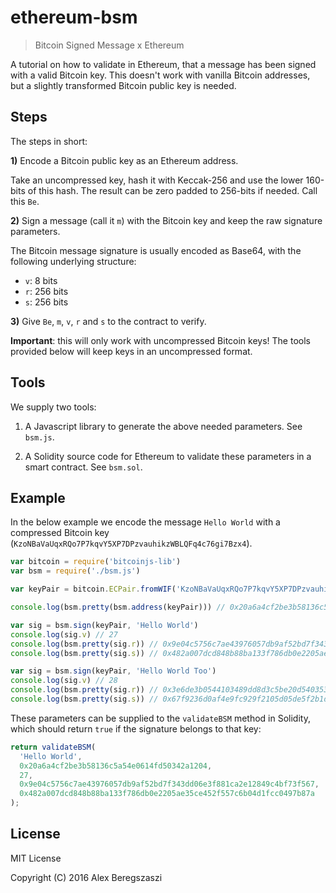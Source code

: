 # ethereum-bsm

> Bitcoin Signed Message x Ethereum

A tutorial on how to validate in Ethereum, that a message has been signed with a valid Bitcoin key. This doesn't work with vanilla Bitcoin addresses, but a slightly
transformed Bitcoin public key is needed.

## Steps

The steps in short:

**1)** Encode a Bitcoin public key as an Ethereum address.

Take an uncompressed key, hash it with Keccak-256 and use the lower 160-bits of this hash. The result can be zero padded to 256-bits if needed. Call this `Be`.


**2)** Sign a message (call it `m`) with the Bitcoin key and keep the raw signature parameters.

The Bitcoin message signature is usually encoded as Base64, with the following underlying structure:
- `v`: 8 bits
- `r`: 256 bits
- `s`: 256 bits


**3)** Give `Be`, `m`, `v`, `r` and `s` to the contract to verify.

**Important**: this will only work with uncompressed Bitcoin keys! The tools provided below will keep keys in an uncompressed format.

## Tools

We supply two tools:

1) A Javascript library to generate the above needed parameters. See `bsm.js`.

2) A Solidity source code for Ethereum to validate these parameters in a smart contract. See `bsm.sol`.

## Example

In the below example we encode the message `Hello World` with a compressed Bitcoin key (`KzoNBaVaUqxRQo7P7kqvY5XP7DPzvauhikzWBLQFq4c76gi7Bzx4`).

```js
var bitcoin = require('bitcoinjs-lib')
var bsm = require('./bsm.js')

var keyPair = bitcoin.ECPair.fromWIF('KzoNBaVaUqxRQo7P7kqvY5XP7DPzvauhikzWBLQFq4c76gi7Bzx4')

console.log(bsm.pretty(bsm.address(keyPair))) // 0x20a6a4cf2be3b58136c5a54e0614fd50342a1204

var sig = bsm.sign(keyPair, 'Hello World')
console.log(sig.v) // 27
console.log(bsm.pretty(sig.r)) // 0x9e04c5756c7ae43976057db9af52bd7f343dd06e3f881ca2e12849c4bf73f567
console.log(bsm.pretty(sig.s)) // 0x482a007dcd848b88ba133f786db0e2205ae35ce452f557c6b04d1fcc0497b87a

var sig = bsm.sign(keyPair, 'Hello World Too')
console.log(sig.v) // 28
console.log(bsm.pretty(sig.r)) // 0x3e6de3b0544103489dd8d3c5be20d540353a17f1830b3646b5decbae4b8fbe6e
console.log(bsm.pretty(sig.s)) // 0x67f9236d0af4e9fc929f2105d05de5f2b1d737de5e6fbf67b1862f7fa18020f1
```

These parameters can be supplied to the `validateBSM` method in Solidity, which should return `true` if the signature belongs to that key:

```js
return validateBSM(
  'Hello World',
  0x20a6a4cf2be3b58136c5a54e0614fd50342a1204,
  27,
  0x9e04c5756c7ae43976057db9af52bd7f343dd06e3f881ca2e12849c4bf73f567,
  0x482a007dcd848b88ba133f786db0e2205ae35ce452f557c6b04d1fcc0497b87a
);
```

## License

MIT License

Copyright (C) 2016 Alex Beregszaszi
